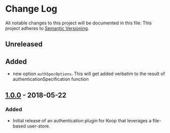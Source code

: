 # Change Log
All notable changes to this project will be documented in this file.
This project adheres to [Semantic Versioning](http://semver.org/).

## Unreleased
## Added
* new option `authSpecOptions`.  This will get added verbatim to the result of authenticationSpecification function

## [1.0.0] - 2018-05-22

### Added
* Initial release of an authentication plugin for Koop that leverages a file-based user-store.


[1.0.0]: https://github.com/koopjs/koop-core/releases/tag/v1.0.0
